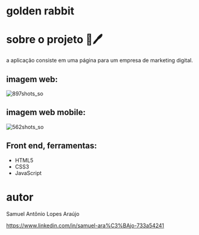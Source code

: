# golden rabbit

# sobre o projeto 🐇🖊️

a aplicação consiste em uma página para um empresa de marketing digital.

## imagem web:
![897shots_so](https://github.com/lopppes/advice-generator/assets/109006648/9b643146-f298-4976-84c3-8b8f9427b2ad)

## imagem web mobile:
![562shots_so](https://github.com/lopppes/advice-generator/assets/109006648/594e0711-e648-4346-a953-fb9fce4ce1d4)

## Front end, ferramentas:
* HTML5
* CSS3
* JavaScript

# autor

Samuel Antônio Lopes Araújo

https://www.linkedin.com/in/samuel-ara%C3%BAjo-733a54241 
